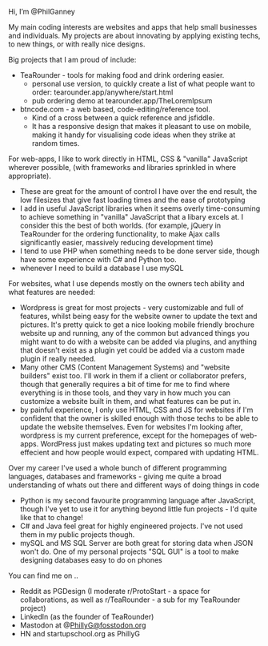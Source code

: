 Hi, I’m @PhilGanney

My main coding interests are websites and apps that help small businesses and individuals. 
My projects are about innovating by applying existing techs, to new things, or with really nice designs.

Big projects that I am proud of include:
 - TeaRounder - tools for making food and drink ordering easier.
    - personal use version, to quickly create a list of what people want to order: tearounder.app/anywhere/start.html
    - pub ordering demo at tearounder.app/TheLoremIpsum
 - btncode.com - a web based, code-editing/reference tool.
    - Kind of a cross between a quick reference and jsfiddle. 
    - It has a responsive design that makes it pleasant to use on mobile, making it handy for visualising code ideas when they strike at random times.

For web-apps, I like to work directly in HTML, CSS & "vanilla" JavaScript wherever possible, (with frameworks and libraries sprinkled in where appropriate).
   - These are great for the amount of control I have over the end result, the low filesizes that give fast loading times and the ease of prototyping
   - I add in useful JavaScript libraries when it seems overly time-consuming to achieve something in "vanilla" JavaScript that a libary excels at. I consider this the best of both worlds. (for example, jQuery in TeaRounder for the ordering functionality, to make Ajax calls significantly easier, massively reducing development time)
   - I tend to use PHP when something needs to be done server side, though have some experience with C# and Python too.
   - whenever I need to build a database I use mySQL

For websites, what I use depends mostly on the owners tech ability and what features are needed:
   - Wordpress is great for most projects - very customizable and full of features, whilst being easy for the website owner to update the text and pictures. It's pretty quick to get a nice looking mobile friendly brochure website up and running, any of the common but advanced things you might want to do with a website can be added via plugins, and anything that doesn't exist as a plugin yet could be added via a custom made plugin if really needed.
   - Many other CMS (Content Management Systems) and "website builders" exist too. I'll work in them if a client or collaborator prefers, though that generally requires a bit of time for me to find where everything is in those tools, and they vary in how much you can customize a website built in them, and what features can be put in.
   - by painful experience, I only use HTML, CSS and JS for websites if I'm confident that the owner is skilled enough with those techs to be able to update the website themselves. Even for websites I'm looking after, wordpress is my current preference, except for the homepages of web-apps. WordPress just makes updating text and pictures so much more effecient and how people would expect, compared with updating HTML.
   
Over my career I've used a whole bunch of different programming languages, databases and frameworks - giving me quite a broad understanding of whats out there and different ways of doing things in code
   - Python is my second favourite programming language after JavaScript, though I've yet to use it for anything beyond little fun projects - I'd quite like that to change!
   - C# and Java feel great for highly engineered projects. I've not used them in my public projects though.
   - mySQL and MS SQL Server are both great for storing data when JSON won't do. One of my personal projects "SQL GUI" is a tool to make designing databases easy to do on phones
 
You can find me on ..
 - Reddit as PGDesign (I moderate r/ProtoStart - a space for collaborations, as well as r/TeaRounder - a sub for my TeaRounder project)
 - LinkedIn (as the founder of TeaRounder)
 - Mastodon at @PhillyG@fosstodon.org
 - HN and startupschool.org as PhillyG

<!---
PhilGanney/PhilGanney is a ✨ special ✨ repository because its `README.md` (this file) appears on your GitHub profile.
You can click the Preview link to take a look at your changes.
--->
